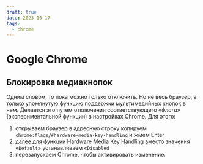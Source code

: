 ```yaml
---
draft: true 
date: 2023-10-17
tags:
  - chrome
---
```


# Google Chrome

## Блокировка медиакнопок

Одним словом, то пока можно только отключить. Но не весь браузер, а только упомянутую функцию поддержки мультимедийных кнопок в нем. Делается это путем отключения соответствующего «*флага*» (экспериментальной функции) в настройках Chrome. Для этого:

1.  открываем браузер в адресную строку копируем `chrome:flags/#hardware-media-key-handling` и жмем Enter
2.  далее для функции Hardware Media Key Handling вместо значения «`Default`» устанавливаем «`Disabled`
3.  перезапускаем Chrome, чтобы активировать изменение.

